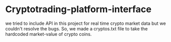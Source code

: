 # Cryptotrading-platform-interface
we tried to include API in this project for real time crypto market data but we couldn't resolve the bugs. So, we made a cryptos.txt file to take the hardcoded market-value of crypto coins. 

